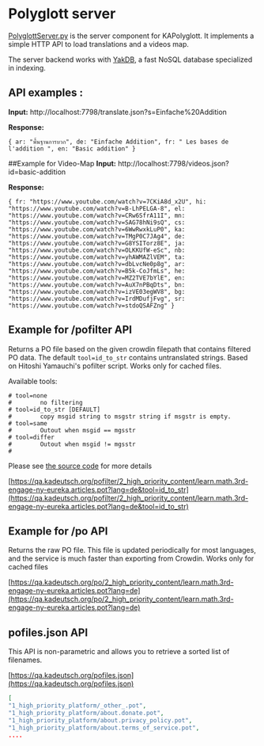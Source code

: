 # Polyglott server
[PolyglottServer.py](https://github.com/KA-Advocates/KATranslationCheck/blob/master/PolyglottServer.py) is the server component for KAPolyglott. It implements a simple HTTP API to load translations and a videos map.

The server backend works with [YakDB](https://github.com/ulikoehler/YakDB), a fast NoSQL database specialized in indexing.

## API examples :
**Input:**
   http://localhost:7798/translate.json?s=Einfache%20Addition

**Response:**
   
`{
ar: "พื้นฐานการบวก",
de: "Einfache Addition",
fr: " Les bases de l'addition ",
en: "Basic addition"
}`

##Example for Video-Map
**Input:**
   http://localhost:7798/videos.json?id=basic-addition

**Response:**

`{
fr: "https://www.youtube.com/watch?v=7CKiA8d_x2U",
hi: "https://www.youtube.com/watch?v=B-LhPELGA-8",
el: "https://www.youtube.com/watch?v=CRw6SfrA11I",
mn: "https://www.youtube.com/watch?v=SAG78hNi9sQ",
cs: "https://www.youtube.com/watch?v=6WwRwxkLuP0",
ka: "https://www.youtube.com/watch?v=TMgP0C7JAg4",
de: "https://www.youtube.com/watch?v=G8YSITorz8E",
ja: "https://www.youtube.com/watch?v=OLKKUfW-eSc",
nb: "https://www.youtube.com/watch?v=yhAWMAZlVEM",
ta: "https://www.youtube.com/watch?v=dbLvcNe0p8g",
ar: "https://www.youtube.com/watch?v=B5k-CoJfmLs",
he: "https://www.youtube.com/watch?v=MZ2TVE7bYlE",
en: "https://www.youtube.com/watch?v=AuX7nPBqDts",
bn: "https://www.youtube.com/watch?v=izVE03egWV8",
bg: "https://www.youtube.com/watch?v=IrdMDufjFvg",
sr: "https://www.youtube.com/watch?v=stdoQSAFZng"
}`

## Example for /pofilter API

Returns a PO file based on the given crowdin filepath that contains filtered PO data. The default `tool=id_to_str` contains untranslated strings.
Based on Hitoshi Yamauchi's pofilter script.
Works only for cached files.

Available tools:
```
# tool=none
#        no filtering
# tool=id_to_str [DEFAULT]
#        copy msgid string to msgstr string if msgstr is empty.
# tool=same
#        Outout when msgid == mgsstr
# tool=differ
#        Outout when msgid != mgsstr
#
```

Please see [the source code](https://github.com/KA-Advocates/KATranslationCheck/blob/master/pofilter.py) for more details


[https://qa.kadeutsch.org/pofilter/2_high_priority_content/learn.math.3rd-engage-ny-eureka.articles.pot?lang=de&tool=id_to_str](https://qa.kadeutsch.org/pofilter/2_high_priority_content/learn.math.3rd-engage-ny-eureka.articles.pot?lang=de&tool=id_to_str)

## Example for /po API

Returns the raw PO file. This file is updated periodically for most languages, and the service is much faster than exporting from Crowdin. Works only for cached files

[https://qa.kadeutsch.org/po/2_high_priority_content/learn.math.3rd-engage-ny-eureka.articles.pot?lang=de](https://qa.kadeutsch.org/po/2_high_priority_content/learn.math.3rd-engage-ny-eureka.articles.pot?lang=de)

## pofiles.json API

This API is non-parametric and allows you to retrieve a sorted list of filenames.

[https://qa.kadeutsch.org/pofiles.json](https://qa.kadeutsch.org/pofiles.json)

```json
[
"1_high_priority_platform/_other_.pot",
"1_high_priority_platform/about.donate.pot",
"1_high_priority_platform/about.privacy_policy.pot",
"1_high_priority_platform/about.terms_of_service.pot",
....
```